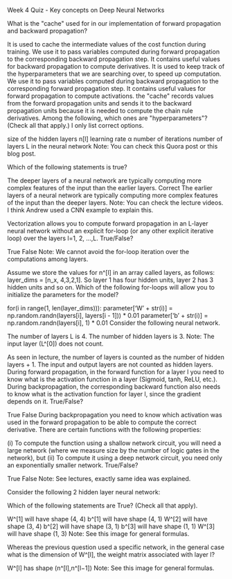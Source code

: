 Week 4 Quiz - Key concepts on Deep Neural Networks

What is the "cache" used for in our implementation of forward propagation and backward propagation?

 It is used to cache the intermediate values of the cost function during training.
 We use it to pass variables computed during forward propagation to the corresponding backward propagation step. It contains useful values for backward propagation to compute derivatives.
 It is used to keep track of the hyperparameters that we are searching over, to speed up computation.
 We use it to pass variables computed during backward propagation to the corresponding forward propagation step. It contains useful values for forward propagation to compute activations.
the "cache" records values from the forward propagation units and sends it to the backward propagation units because it is needed to compute the chain rule derivatives.
Among the following, which ones are "hyperparameters"? (Check all that apply.) I only list correct options.

size of the hidden layers n[l]
learning rate α
number of iterations
number of layers L in the neural network
Note: You can check this Quora post or this blog post.

Which of the following statements is true?

 The deeper layers of a neural network are typically computing more complex features of the input than the earlier layers. Correct
 The earlier layers of a neural network are typically computing more complex features of the input than the deeper layers.
Note: You can check the lecture videos. I think Andrew used a CNN example to explain this.

Vectorization allows you to compute forward propagation in an L-layer neural network without an explicit for-loop (or any other explicit iterative loop) over the layers l=1, 2, …,L. True/False?

 True
 False
Note: We cannot avoid the for-loop iteration over the computations among layers.

Assume we store the values for n^[l] in an array called layers, as follows: layer_dims = [n_x, 4,3,2,1]. So layer 1 has four hidden units, layer 2 has 3 hidden units and so on. Which of the following for-loops will allow you to initialize the parameters for the model?

for(i in range(1, len(layer_dims))):
    parameter[‘W’ + str(i)] = np.random.randn(layers[i], layers[i - 1])) * 0.01
    parameter[‘b’ + str(i)] = np.random.randn(layers[i], 1) * 0.01
Consider the following neural network.

The number of layers L is 4. The number of hidden layers is 3.
Note: The input layer (L^[0]) does not count.

As seen in lecture, the number of layers is counted as the number of hidden layers + 1. The input and output layers are not counted as hidden layers.
During forward propagation, in the forward function for a layer l you need to know what is the activation function in a layer (Sigmoid, tanh, ReLU, etc.). During backpropagation, the corresponding backward function also needs to know what is the activation function for layer l, since the gradient depends on it. True/False?

 True
 False
During backpropagation you need to know which activation was used in the forward propagation to be able to compute the correct derivative.
There are certain functions with the following properties:

(i) To compute the function using a shallow network circuit, you will need a large network (where we measure size by the number of logic gates in the network), but (ii) To compute it using a deep network circuit, you need only an exponentially smaller network. True/False?

 True
 False
Note: See lectures, exactly same idea was explained.

Consider the following 2 hidden layer neural network:

Which of the following statements are True? (Check all that apply).

W^[1] will have shape (4, 4)
b^[1] will have shape (4, 1)
W^[2] will have shape (3, 4)
b^[2] will have shape (3, 1)
b^[3] will have shape (1, 1)
W^[3] will have shape (1, 3)
Note: See this image for general formulas.

Whereas the previous question used a specific network, in the general case what is the dimension of W^[l], the weight matrix associated with layer l?

W^[l] has shape (n^[l],n^[l−1])
Note: See this image for general formulas.
